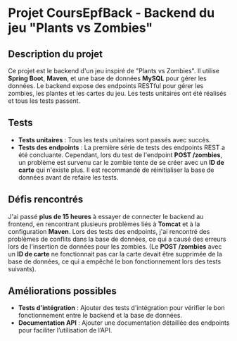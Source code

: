 # Projet CoursEpfBack - Backend du jeu "Plants vs Zombies"

## Description du projet
Ce projet est le backend d'un jeu inspiré de "Plants vs Zombies". Il utilise **Spring Boot**, **Maven**, et une base de données **MySQL** pour gérer les données. Le backend expose des endpoints RESTful pour gérer les zombies, les plantes et les cartes du jeu. Les tests unitaires ont été réalisés et tous les tests passent.

## Tests
- **Tests unitaires** : Tous les tests unitaires sont passés avec succès.
- **Tests des endpoints** : La première série de tests des endpoints REST a été concluante. Cependant, lors du test de l'endpoint **POST /zombies**, un problème est survenu car le zombie tente de se créer avec un **ID de carte** qui n'existe plus. Il est recommandé de réinitialiser la base de données avant de refaire les tests.

## Défis rencontrés
J'ai passé **plus de 15 heures** à essayer de connecter le backend au frontend, en rencontrant plusieurs problèmes liés à **Tomcat** et à la configuration **Maven**. Lors des tests des endpoints, j'ai rencontré des problèmes de conflits dans la base de données, ce qui a causé des erreurs lors de l'insertion de données pour les zombies. (Le **POST /zombies** avec un **ID de carte** ne fonctionnait pas car la carte devait être supprimée de la base de données, ce qui a empêché le bon fonctionnement lors des tests suivants).

## Améliorations possibles
- **Tests d'intégration** : Ajouter des tests d'intégration pour vérifier le bon fonctionnement entre le backend et la base de données.
- **Documentation API** : Ajouter une documentation détaillée des endpoints pour faciliter l’utilisation de l’API.

